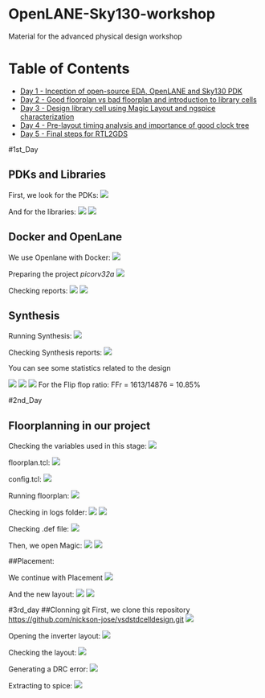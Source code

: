 # OpenLANE-Sky130-workshop
Material for the advanced physical design workshop

# Table of Contents
  - [Day 1 - Inception of open-source EDA, OpenLANE and Sky130 PDK](#1st_Day)
  - [Day 2 - Good floorplan vs bad floorplan and introduction to library cells](#2nd_Day)
  - [Day 3 - Design library cell using Magic Layout and ngspice characterization](#3rd_Day)
  - [Day 4 - Pre-layout timing analysis and importance of good clock tree](#4th_Day)
  - [Day 5 - Final steps for RTL2GDS](#5th_Day)

#1st_Day
## PDKs and Libraries
First, we look for the PDKs:
<img src="Screenshots/1_PdkCheck.png">

And for the libraries:
<img src="Screenshots/1_LibraryCheck.png">
<img src="Screenshots/1_LibRefCheck.png">

## Docker and OpenLane
We use Openlane with Docker:
<img src="Screenshots/1_DockerOpenLane.png">

Preparing the project _picorv32a_
<img src="Screenshots/1_OpenPicorv32a.png">

Checking reports:
<img src="Screenshots/1_RunOpenLaneCheck.png">
<img src="Screenshots/1_tmpCheck.png">

## Synthesis
Running Synthesis:
<img src="Screenshots/1_RunSynthesis.png">

Checking Synthesis reports:
<img src="Screenshots/1_SynthesisCheck.png">


You can see some statistics related to the design

<img src="Screenshots/1_Picorv32aStatistics.png">
<img src="Screenshots/1_Picorv32aStatisticsCont.png">
<img src="Screenshots/1_PrintingStatistics.png">
For the Flip flop ratio: FFr = 1613/14876 = 10.85%

#2nd_Day
## Floorplanning in our project 
Checking the variables used in this stage:
<img src="Screenshots/2_VarINFO.png">

floorplan.tcl:
<img src="Screenshots/2_floorplandDOTtcl.png">

config.tcl:
<img src="Screenshots/2_configtcl.png">

Running floorplan:
<img src="Screenshots/2_floorplanEnd.png">

Checking in logs folder:
<img src="Screenshots/2_floorplanLog.png">
<img src="Screenshots/2_ioPlacer.png">

Checking .def file:
<img src="Screenshots/2_ioPlacer.png">

Then, we open Magic:
<img src="Screenshots/2_OpenMAGIC.png">
<img src="Screenshots/2_TryingMagic.png">

##Placement:

We continue with Placement
<img src="Screenshots/2_Placement.png">

And the new layout:
<img src="Screenshots/2_LayoutPlacement.png">
<img src="Screenshots/2_InternalStructureLayout.png">

#3rd_day
##Clonning git
First, we clone this repository https://github.com/nickson-jose/vsdstdcelldesign.git
<img src="Screenshots/3_ClonningGit.png">

Opening the inverter layout:
<img src="Screenshots/3_InverterLayout.png">

Checking the layout:
<img src="Screenshots/3_CheckLayoutInverter.png">

Generating a DRC error:
<img src="Screenshots/3_LayoutDRCError.png">

Extracting to spice:
<img src="Screenshots/3_OriginalSpice.png">
